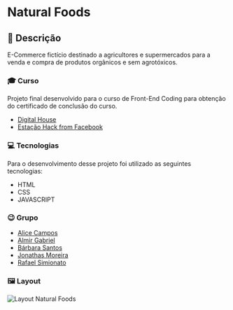 # Natural Foods

## 🔖 Descrição
E-Commerce fictício destinado a agricultores e supermercados para a venda e compra de produtos orgânicos e sem agrotóxicos. 

### 🎓 Curso
Projeto final desenvolvido para o curso de Front-End Coding para obtenção do certificado de conclusão do curso.

- [Digital House](https://www.digitalhouse.com/br/)
- [Estação Hack from Facebook](https://estacaohack.fb.com/)

### 💻 Tecnologias
Para o desenvolvimento desse projeto foi utilizado as seguintes tecnologias:

- HTML
- CSS
- JAVASCRIPT

### 😉 Grupo
- [Alice Campos](https://github.com/a-campos)
- [Almir Gabriel](https://github.com/AlmirGX)
- [Bárbara Santos](https://github.com/barreis)
- [Jonathas Moreira](https://github.com/JonathasLopes)
- [Rafael Simionato](https://github.com/rafaasimi)

### 🖼 Layout
![Layout Natural Foods](https://raw.githubusercontent.com/rafaasimi/frontend-digitalhouse/master/img/naturalfoods.png)



